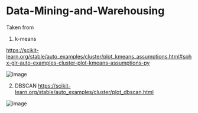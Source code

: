# Data-Mining-and-Warehousing

Taken from 
1. k-means




  https://scikit-learn.org/stable/auto_examples/cluster/plot_kmeans_assumptions.html#sphx-glr-auto-examples-cluster-plot-kmeans-assumptions-py
  
  
  
  
  ![image](https://user-images.githubusercontent.com/64421634/127815979-17ad20b1-3128-4dbe-b143-7fb279bf9f8f.png)









2. DBSCAN
  https://scikit-learn.org/stable/auto_examples/cluster/plot_dbscan.html
  
  
  
  
  
  ![image](https://user-images.githubusercontent.com/64421634/127815262-50a2daf8-1a76-457b-b003-02fb5d7a315d.png)
